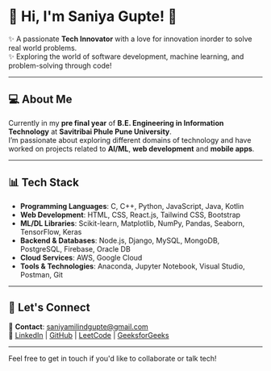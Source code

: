 # 🌟 Hi, I'm **Saniya Gupte**! 🌟

✨ A passionate **Tech Innovator** with a love for innovation inorder to solve real world problems.  
✨ Exploring the world of software development, machine learning, and problem-solving through code!

---

## 💻 **About Me**

Currently in my **pre final year** of **B.E. Engineering in Information Technology** at **Savitribai Phule Pune University**.  
I’m passionate about exploring different domains of technology and have worked on projects related to **AI/ML**, **web development** and **mobile apps**.

---

## 📊 **Tech Stack**

- **Programming Languages**: C, C++, Python, JavaScript, Java, Kotlin  
- **Web Development**: HTML, CSS, React.js, Tailwind CSS, Bootstrap  
- **ML/DL Libraries**: Scikit-learn, Matplotlib, NumPy, Pandas, Seaborn, TensorFlow, Keras  
- **Backend & Databases**: Node.js, Django, MySQL, MongoDB, PostgreSQL, Firebase, Oracle DB  
- **Cloud Services**: AWS, Google Cloud  
- **Tools & Technologies**: Anaconda, Jupyter Notebook, Visual Studio, Postman, Git  

---

## 💬 **Let's Connect**

📧 **Contact**: [saniyamilindgupte@gmail.com](mailto:saniyamilindgupte@gmail.com)   
🔗 [LinkedIn](https://www.linkedin.com/in/saniya-gupte-7a7585256/) | [GitHub](https://github.com/Saniyagupte) | [LeetCode](https://leetcode.com/u/SaniyaGupte/) | [GeeksforGeeks](https://www.geeksforgeeks.org/user/wordlesshnti/)

---

Feel free to get in touch if you'd like to collaborate or talk tech! 
